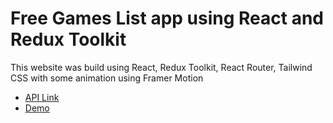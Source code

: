 # Free Games List app using React and Redux Toolkit
This website was build using React, Redux Toolkit, React Router, Tailwind CSS with some animation using Framer Motion

- [API Link](https://www.freetogame.com/api-doc)
- [Demo](https://freegamesa.netlify.app)
